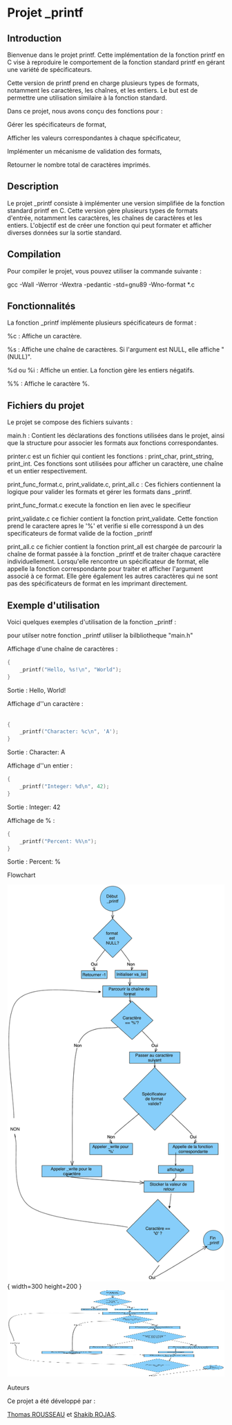 # Projet _printf

## Introduction

Bienvenue dans le projet printf. Cette implémentation de la fonction printf en C vise à reproduire le comportement de la fonction standard printf en gérant une variété de spécificateurs.

Cette version de printf prend en charge plusieurs types de formats, notamment les caractères, les chaînes, et les entiers. Le but est de permettre une utilisation similaire à la fonction standard.

Dans ce projet, nous avons conçu des fonctions pour :

Gérer les spécificateurs de format,

Afficher les valeurs correspondantes à chaque spécificateur,

Implémenter un mécanisme de validation des formats,

Retourner le nombre total de caractères imprimés.

## Description

Le projet _printf consiste à implémenter une version simplifiée de la fonction standard printf en C. Cette version gère plusieurs types de formats d'entrée, notamment les caractères, les chaînes de caractères et les entiers. L'objectif est de créer une fonction qui peut formater et afficher diverses données sur la sortie standard.

## Compilation

Pour compiler le projet, vous pouvez utiliser la commande suivante :

gcc -Wall -Werror -Wextra -pedantic -std=gnu89 -Wno-format *.c

## Fonctionnalités

La fonction _printf implémente plusieurs spécificateurs de format :

%c : Affiche un caractère.

%s : Affiche une chaîne de caractères. Si l'argument est NULL, elle affiche "(NULL)".

%d ou %i : Affiche un entier. La fonction gère les entiers négatifs.

%% : Affiche le caractère %.

## Fichiers du projet
Le projet se compose des fichiers suivants :

main.h : Contient les déclarations des fonctions utilisées dans le projet, ainsi que la structure pour associer les formats aux fonctions correspondantes.

printer.c est un fichier qui contient les fonctions : print_char, print_string, print_int.
Ces fonctions sont utilisées pour afficher un caractère, une chaîne et un entier respectivement.

print_func_format.c, print_validate.c, print_all.c : Ces fichiers contiennent la logique pour valider les formats et gérer les formats dans _printf.

print_func_format.c
execute la fonction en lien avec le specifieur

print_validate.c
ce fichier contient la fonction print_validate. Cette fonction prend le caractere apres le '%' et verifie si elle corresspond à un des specificateurs de format valide de la foction _printf

print_all.c
ce fichier contient la fonction print_all est chargée de parcourir la chaîne de format passée à la fonction _printf et de traiter chaque caractère individuellement. Lorsqu'elle rencontre un spécificateur de format, elle appelle la fonction correspondante pour traiter et afficher l'argument associé à ce format. Elle gère également les autres caractères qui ne sont pas des spécificateurs de format en les imprimant directement.

## Exemple d'utilisation
Voici quelques exemples d'utilisation de la fonction _printf :

pour utilser notre fonction _printf utiliser la bilbliotheque "main.h"

Affichage d'une chaîne de caractères :
```c
{
    _printf("Hello, %s!\n", "World");
}
```
Sortie : Hello, World!

Affichage d''un caractère :
```c

{
    _printf("Character: %c\n", 'A');
}
```

Sortie : Character: A

Affichage d''un entier :
```c
{
    _printf("Integer: %d\n", 42);
}
```
Sortie : Integer: 42

Affichage de % :
```c
{
    _printf("Percent: %%\n");
}
```
Sortie : Percent: %

Flowchart

![Flowchart](images/Flowchart_printf.png){ width=300 height=200 }
<img src="images/Flowchart_printf.png" alt="Flowchart" width="600" height="200">


Auteurs

Ce projet a été développé par :

[Thomas ROUSSEAU](https://github.com/Tomsonne) et [Shakib ROJAS](https://github.com/SR9401).
